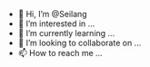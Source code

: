 - 👋 Hi, I’m @Seilang
- 👀 I’m interested in ...
- 🌱 I’m currently learning ...
- 💞️ I’m looking to collaborate on ...
- 📫 How to reach me ...

<!---
Seilang/Seilang is a ✨ special ✨ repository because its `README.md` (this file) appears on your GitHub profile.
You can click the Preview link to take a look at your changes.
--->

